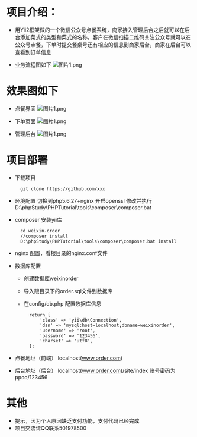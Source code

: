 # 项目介绍：

- 用Yii2框架做的一个微信公众号点餐系统，商家接入管理后台之后就可以在后台添加菜式的类型和菜式的名称，客户在微信扫描二维码关注公众号就可以在公众号点餐，下单时提交餐桌号还有相应的信息到商家后台，商家在后台可以查看到订单信息

- 业务流程图如下
![图片1.png](http://g.hiphotos.baidu.com/image/pic/item/314e251f95cad1c869c42804753e6709c93d5192.jpg)

# 效果图如下
- 点餐界面
![图片1.png](http://g.hiphotos.baidu.com/image/pic/item/7dd98d1001e93901af345c1d71ec54e736d196db.jpg)

- 下单页面
![图片1.png](http://c.hiphotos.baidu.com/image/pic/item/f603918fa0ec08fa133ac28453ee3d6d55fbdadf.jpg)

- 管理后台
![图片1.png](http://g.hiphotos.baidu.com/image/pic/item/0dd7912397dda144d3a0bd91b8b7d0a20cf4866c.jpg)

# 项目部署

- 下载项目

        git clone https://github.com/xxx
- 环境配置
        切换到php5.6.27+nginx
        开启openssl
        修改并执行D:\phpStudy\PHPTutorial\tools\composer\composer.bat      
- composer 安装yii库

        cd weixin-order
        //composer install
        D:\phpStudy\PHPTutorial\tools\composer\composer.bat install
        
- nginx 配置，看根目录的nginx.conf文件

- 数据库配置

    - 创建数据库weixinorder
    - 导入跟目录下的order.sql文件到数据库
    - 在config/db.php 配置数据库信息
 
            return [
                'class' => 'yii\db\Connection',
                'dsn' => 'mysql:host=localhost;dbname=weixinorder',
                'username' => 'root',
                'password' => '123456',
                'charset' => 'utf8',
            ];
        
- 点餐地址（前端） localhost(www.order.com)
- 后台地址（后台） localhost(www.order.com)/site/index 账号密码为ppoo/123456

# 其他

- 提示，因为个人原因缺乏支付功能，支付代码已经完成
- 项目交流请QQ联系501978500
